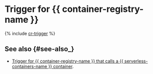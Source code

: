 # Trigger for {{ container-registry-name }}

{% include [cr-trigger](../../../_includes/functions/cr-trigger.md) %}

## See also {#see-also_}

* [Trigger for {{ container-registry-name }} that calls a {{ serverless-containers-name }} container](../../../serverless-containers/concepts/trigger/cr-trigger.md).